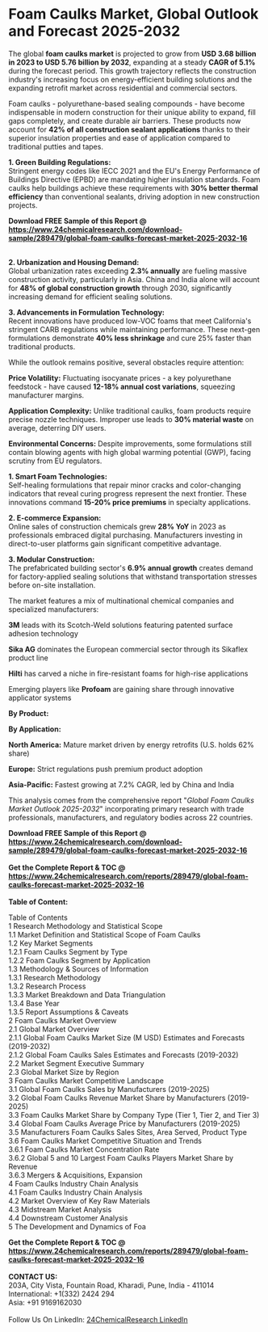 <h1>Foam Caulks Market, Global Outlook and Forecast 2025-2032</h1><p>The global <strong>foam caulks market</strong> is projected to grow from <strong>USD 3.68 billion in 2023 to USD 5.76 billion by 2032</strong>, expanding at a steady <strong>CAGR of 5.1%</strong> during the forecast period. This growth trajectory reflects the construction industry's increasing focus on energy-efficient building solutions and the expanding retrofit market across residential and commercial sectors.</p><p>Foam caulks - polyurethane-based sealing compounds - have become indispensable in modern construction for their unique ability to expand, fill gaps completely, and create durable air barriers. These products now account for <strong>42% of all construction sealant applications</strong> thanks to their superior insulation properties and ease of application compared to traditional putties and tapes.</p><p><strong>1. Green Building Regulations:</strong><br>
Stringent energy codes like IECC 2021 and the EU's Energy Performance of Buildings Directive (EPBD) are mandating higher insulation standards. Foam caulks help buildings achieve these requirements with <strong>30% better thermal efficiency</strong> than conventional sealants, driving adoption in new construction projects.</p><div><b>Download FREE Sample of this Report @ 
            <a href="https://www.24chemicalresearch.com/download-sample/289479/global-foam-caulks-forecast-market-2025-2032-16">
            https://www.24chemicalresearch.com/download-sample/289479/global-foam-caulks-forecast-market-2025-2032-16</a></b></div><br><p><strong>2. Urbanization and Housing Demand:</strong><br>
Global urbanization rates exceeding <strong>2.3% annually</strong> are fueling massive construction activity, particularly in Asia. China and India alone will account for <strong>48% of global construction growth</strong> through 2030, significantly increasing demand for efficient sealing solutions.</p><p><strong>3. Advancements in Formulation Technology:</strong><br>
Recent innovations have produced low-VOC foams that meet California's stringent CARB regulations while maintaining performance. These next-gen formulations demonstrate <strong>40% less shrinkage</strong> and cure 25% faster than traditional products.</p><p>While the outlook remains positive, several obstacles require attention:</p><p><strong>Price Volatility:</strong> Fluctuating isocyanate prices - a key polyurethane feedstock - have caused <strong>12-18% annual cost variations</strong>, squeezing manufacturer margins.</p><p><strong>Application Complexity:</strong> Unlike traditional caulks, foam products require precise nozzle techniques. Improper use leads to <strong>30% material waste</strong> on average, deterring DIY users.</p><p><strong>Environmental Concerns:</strong> Despite improvements, some formulations still contain blowing agents with high global warming potential (GWP), facing scrutiny from EU regulators.</p><p><strong>1. Smart Foam Technologies:</strong><br>
Self-healing formulations that repair minor cracks and color-changing indicators that reveal curing progress represent the next frontier. These innovations command <strong>15-20% price premiums</strong> in specialty applications.</p><p><strong>2. E-commerce Expansion:</strong><br>
Online sales of construction chemicals grew <strong>28% YoY</strong> in 2023 as professionals embraced digital purchasing. Manufacturers investing in direct-to-user platforms gain significant competitive advantage.</p><p><strong>3. Modular Construction:</strong><br>
The prefabricated building sector's <strong>6.9% annual growth</strong> creates demand for factory-applied sealing solutions that withstand transportation stresses before on-site installation.</p><p>The market features a mix of multinational chemical companies and specialized manufacturers:</p><p><strong>3M</strong> leads with its Scotch-Weld solutions featuring patented surface adhesion technology</p><p><strong>Sika AG</strong> dominates the European commercial sector through its Sikaflex product line</p><p><strong>Hilti</strong> has carved a niche in fire-resistant foams for high-rise applications</p><p>Emerging players like <strong>Profoam</strong> are gaining share through innovative applicator systems</p><p><strong>By Product:</strong></p><p><strong>By Application:</strong></p><p><strong>North America:</strong> Mature market driven by energy retrofits (U.S. holds 62% share)</p><p><strong>Europe:</strong> Strict regulations push premium product adoption</p><p><strong>Asia-Pacific:</strong> Fastest growing at 7.2% CAGR, led by China and India</p><p>This analysis comes from the comprehensive report "<em>Global Foam Caulks Market Outlook 2025-2032</em>" incorporating primary research with trade professionals, manufacturers, and regulatory bodies across 22 countries.</p><div><b>Download FREE Sample of this Report @ 
            <a href="https://www.24chemicalresearch.com/download-sample/289479/global-foam-caulks-forecast-market-2025-2032-16">
            https://www.24chemicalresearch.com/download-sample/289479/global-foam-caulks-forecast-market-2025-2032-16</a></b></div><br><div><b>Get the Complete Report & TOC @ 
            <a href="https://www.24chemicalresearch.com/reports/289479/global-foam-caulks-forecast-market-2025-2032-16">
            https://www.24chemicalresearch.com/reports/289479/global-foam-caulks-forecast-market-2025-2032-16</a></b></div><br>
            <b>Table of Content:</b><p>Table of Contents<br />
1 Research Methodology and Statistical Scope<br />
1.1 Market Definition and Statistical Scope of Foam Caulks<br />
1.2 Key Market Segments<br />
1.2.1 Foam Caulks Segment by Type<br />
1.2.2 Foam Caulks Segment by Application<br />
1.3 Methodology & Sources of Information<br />
1.3.1 Research Methodology<br />
1.3.2 Research Process<br />
1.3.3 Market Breakdown and Data Triangulation<br />
1.3.4 Base Year<br />
1.3.5 Report Assumptions & Caveats<br />
2 Foam Caulks Market Overview<br />
2.1 Global Market Overview<br />
2.1.1 Global Foam Caulks Market Size (M USD) Estimates and Forecasts (2019-2032)<br />
2.1.2 Global Foam Caulks Sales Estimates and Forecasts (2019-2032)<br />
2.2 Market Segment Executive Summary<br />
2.3 Global Market Size by Region<br />
3 Foam Caulks Market Competitive Landscape<br />
3.1 Global Foam Caulks Sales by Manufacturers (2019-2025)<br />
3.2 Global Foam Caulks Revenue Market Share by Manufacturers (2019-2025)<br />
3.3 Foam Caulks Market Share by Company Type (Tier 1, Tier 2, and Tier 3)<br />
3.4 Global Foam Caulks Average Price by Manufacturers (2019-2025)<br />
3.5 Manufacturers Foam Caulks Sales Sites, Area Served, Product Type<br />
3.6 Foam Caulks Market Competitive Situation and Trends<br />
3.6.1 Foam Caulks Market Concentration Rate<br />
3.6.2 Global 5 and 10 Largest Foam Caulks Players Market Share by Revenue<br />
3.6.3 Mergers & Acquisitions, Expansion<br />
4 Foam Caulks Industry Chain Analysis<br />
4.1 Foam Caulks Industry Chain Analysis<br />
4.2 Market Overview of Key Raw Materials<br />
4.3 Midstream Market Analysis<br />
4.4 Downstream Customer Analysis<br />
5 The Development and Dynamics of Foa</p><div><b>Get the Complete Report & TOC @ 
            <a href="https://www.24chemicalresearch.com/reports/289479/global-foam-caulks-forecast-market-2025-2032-16">
            https://www.24chemicalresearch.com/reports/289479/global-foam-caulks-forecast-market-2025-2032-16</a></b></div><br><b>CONTACT US:</b><br>
            203A, City Vista, Fountain Road, Kharadi, Pune, India - 411014<br>
            International: +1(332) 2424 294<br>
            Asia: +91 9169162030 <br><br>
            Follow Us On LinkedIn: <a href="https://www.linkedin.com/company/24chemicalresearch/">24ChemicalResearch LinkedIn</a>